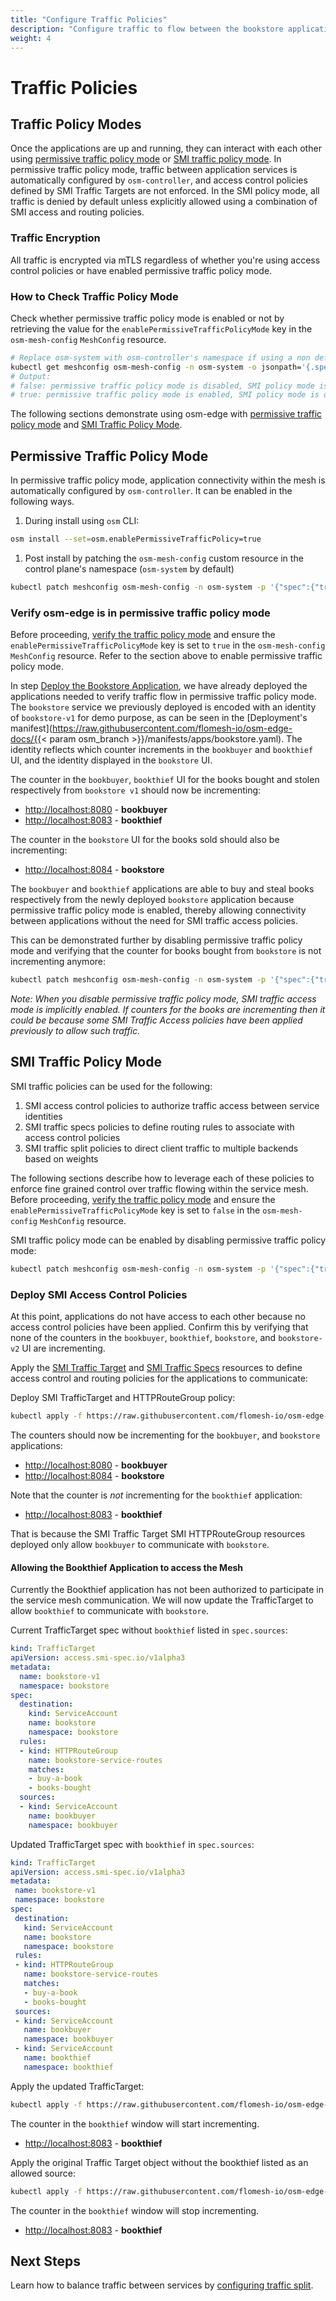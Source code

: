 ```yaml
---
title: "Configure Traffic Policies"
description: "Configure traffic to flow between the bookstore applications"
weight: 4
---
```


# Traffic Policies

## Traffic Policy Modes

Once the applications are up and running, they can interact with each other using [permissive traffic policy mode](#permissive-traffic-policy-mode) or [SMI traffic policy mode](#smi-traffic-policy-mode). In permissive traffic policy mode, traffic between application services is automatically configured by `osm-controller`, and access control policies defined by SMI Traffic Targets are not enforced. In the SMI policy mode, all traffic is denied by default unless explicitly allowed using a combination of SMI access and routing policies.

### Traffic Encryption

All traffic is encrypted via mTLS regardless of whether you're using access control policies or have enabled permissive traffic policy mode.

### How to Check Traffic Policy Mode

Check whether permissive traffic policy mode is enabled or not by retrieving the value for the `enablePermissiveTrafficPolicyMode` key in the `osm-mesh-config` `MeshConfig` resource.

```bash
# Replace osm-system with osm-controller's namespace if using a non default namespace
kubectl get meshconfig osm-mesh-config -n osm-system -o jsonpath='{.spec.traffic.enablePermissiveTrafficPolicyMode}{"\n"}'
# Output:
# false: permissive traffic policy mode is disabled, SMI policy mode is enabled
# true: permissive traffic policy mode is enabled, SMI policy mode is disabled
```

The following sections demonstrate using osm-edge with [permissive traffic policy mode](#permissive-traffic-policy-mode) and [SMI Traffic Policy Mode](#smi-traffic-policy-mode).

## Permissive Traffic Policy Mode

In permissive traffic policy mode, application connectivity within the mesh is automatically configured by `osm-controller`. It can be enabled in the following ways.

1. During install using `osm` CLI:
  ```bash
  osm install --set=osm.enablePermissiveTrafficPolicy=true
  ```

1. Post install by patching the `osm-mesh-config` custom resource in the control plane's namespace (`osm-system` by default)
  ```bash
  kubectl patch meshconfig osm-mesh-config -n osm-system -p '{"spec":{"traffic":{"enablePermissiveTrafficPolicyMode":true}}}'  --type=merge
  ```

### Verify osm-edge is in permissive traffic policy mode

Before proceeding, [verify the traffic policy mode](#how-to-check-traffic-policy-mode) and ensure the `enablePermissiveTrafficPolicyMode` key is set to `true` in the `osm-mesh-config` `MeshConfig` resource. Refer to the section above to enable permissive traffic policy mode.

In step [Deploy the Bookstore Application](/docs/getting_started/install_apps), we have already deployed the applications needed to verify traffic flow in permissive traffic policy mode. The `bookstore` service we previously deployed is encoded with an identity of `bookstore-v1` for demo purpose, as can be seen in the [Deployment's manifest](https://raw.githubusercontent.com/flomesh-io/osm-edge-docs/{{< param osm_branch >}}/manifests/apps/bookstore.yaml). The identity reflects which counter increments in the `bookbuyer` and `bookthief` UI, and the identity displayed in the `bookstore` UI.

The counter in the `bookbuyer`, `bookthief` UI for the books bought and stolen respectively from `bookstore v1` should now be incrementing:

- [http://localhost:8080](http://localhost:8080) - **bookbuyer**
- [http://localhost:8083](http://localhost:8083) - **bookthief**

The counter in the `bookstore` UI for the books sold should also be incrementing:

- [http://localhost:8084](http://localhost:8084) - **bookstore**

The `bookbuyer` and `bookthief` applications are able to buy and steal books respectively from the newly deployed `bookstore` application because permissive traffic policy mode is enabled, thereby allowing connectivity between applications without the need for SMI traffic access policies.

This can be demonstrated further by disabling permissive traffic policy mode and verifying that the counter for books bought from `bookstore` is not incrementing anymore:

```bash
kubectl patch meshconfig osm-mesh-config -n osm-system -p '{"spec":{"traffic":{"enablePermissiveTrafficPolicyMode":false}}}'  --type=merge
```

_Note: When you disable permissive traffic policy mode, SMI traffic access mode is implicitly enabled. If counters for the books are incrementing then it could be because some SMI Traffic Access policies have been applied previously to allow such traffic._

## SMI Traffic Policy Mode

SMI traffic policies can be used for the following:

1. SMI access control policies to authorize traffic access between service identities
1. SMI traffic specs policies to define routing rules to associate with access control policies
1. SMI traffic split policies to direct client traffic to multiple backends based on weights

The following sections describe how to leverage each of these policies to enforce fine grained control over traffic flowing within the service mesh. Before proceeding, [verify the traffic policy mode](#how-to-check-traffic-policy-mode) and ensure the `enablePermissiveTrafficPolicyMode` key is set to `false` in the `osm-mesh-config` `MeshConfig` resource.

SMI traffic policy mode can be enabled by disabling permissive traffic policy mode:

```bash
kubectl patch meshconfig osm-mesh-config -n osm-system -p '{"spec":{"traffic":{"enablePermissiveTrafficPolicyMode":false}}}'  --type=merge
```

### Deploy SMI Access Control Policies

At this point, applications do not have access to each other because no access control policies have been applied. Confirm this by verifying that none of the counters in the `bookbuyer`, `bookthief`, `bookstore`, and `bookstore-v2` UI are incrementing.

Apply the [SMI Traffic Target](https://github.com/servicemeshinterface/smi-spec/blob/v0.6.0/apis/traffic-access/v1alpha2/traffic-access.md) and [SMI Traffic Specs](https://github.com/servicemeshinterface/smi-spec/blob/v0.6.0/apis/traffic-specs/v1alpha4/traffic-specs.md) resources to define access control and routing policies for the applications to communicate:

 Deploy SMI TrafficTarget and HTTPRouteGroup policy:

```bash
kubectl apply -f https://raw.githubusercontent.com/flomesh-io/osm-edge-docs/{{< param osm_branch >}}/manifests/access/traffic-access-v1.yaml
```

The counters should now be incrementing for the `bookbuyer`, and `bookstore` applications:

- [http://localhost:8080](http://localhost:8080) - **bookbuyer**
- [http://localhost:8084](http://localhost:8084) - **bookstore**

Note that the counter is _not_ incrementing for the `bookthief` application:

- [http://localhost:8083](http://localhost:8083) - **bookthief**

That is because the SMI Traffic Target SMI HTTPRouteGroup resources deployed only allow `bookbuyer` to communicate with `bookstore`.

#### Allowing the Bookthief Application to access the Mesh

Currently the Bookthief application has not been authorized to participate in the service mesh communication. We will now update the TrafficTarget to allow `bookthief` to communicate with `bookstore`.

Current TrafficTarget spec without `bookthief` listed in `spec.sources`:

```yaml
kind: TrafficTarget
apiVersion: access.smi-spec.io/v1alpha3
metadata:
  name: bookstore-v1
  namespace: bookstore
spec:
  destination:
    kind: ServiceAccount
    name: bookstore
    namespace: bookstore
  rules:
  - kind: HTTPRouteGroup
    name: bookstore-service-routes
    matches:
    - buy-a-book
    - books-bought
  sources:
  - kind: ServiceAccount
    name: bookbuyer
    namespace: bookbuyer
```

Updated TrafficTarget spec with `bookthief` in `spec.sources`:

```yaml
kind: TrafficTarget
apiVersion: access.smi-spec.io/v1alpha3
metadata:
 name: bookstore-v1
 namespace: bookstore
spec:
 destination:
   kind: ServiceAccount
   name: bookstore
   namespace: bookstore
 rules:
 - kind: HTTPRouteGroup
   name: bookstore-service-routes
   matches:
   - buy-a-book
   - books-bought
 sources:
 - kind: ServiceAccount
   name: bookbuyer
   namespace: bookbuyer
 - kind: ServiceAccount
   name: bookthief
   namespace: bookthief
```

Apply the updated TrafficTarget:

```bash
kubectl apply -f https://raw.githubusercontent.com/flomesh-io/osm-edge-docs/{{< param osm_branch >}}/manifests/access/traffic-access-v1-allow-bookthief.yaml
```

The counter in the `bookthief` window will start incrementing.

- [http://localhost:8083](http://localhost:8083) - **bookthief**

Apply the original Traffic Target object without the bookthief listed as an allowed source:

```bash
kubectl apply -f https://raw.githubusercontent.com/flomesh-io/osm-edge-docs/{{< param osm_branch >}}/manifests/access/traffic-access-v1.yaml
```

The counter in the `bookthief` window will stop incrementing.

- [http://localhost:8083](http://localhost:8083) - **bookthief**

## Next Steps

Learn how to balance traffic between services by [configuring traffic split](/docs/getting_started/traffic_split/).